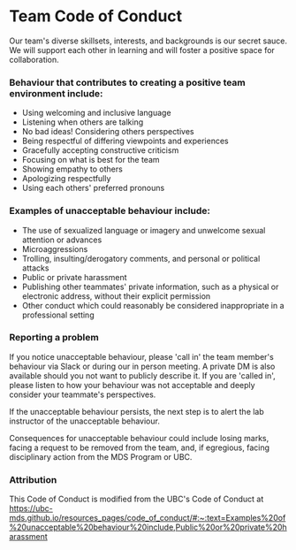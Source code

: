# Team Code of Conduct

Our team's diverse skillsets, interests, and backgrounds is our secret sauce. We will support each other in learning and will foster a positive space for collaboration.

### Behaviour that contributes to creating a positive team environment include:

- Using welcoming and inclusive language
- Listening when others are talking
- No bad ideas! Considering others perspectives
- Being respectful of differing viewpoints and experiences
- Gracefully accepting constructive criticism
- Focusing on what is best for the team
- Showing empathy to others
- Apologizing respectfully
- Using each others' preferred pronouns

### Examples of unacceptable behaviour include:

- The use of sexualized language or imagery and unwelcome sexual attention or advances
- Microaggressions
- Trolling, insulting/derogatory comments, and personal or political attacks
- Public or private harassment
- Publishing other teammates' private information, such as a physical or electronic address, without their explicit permission
- Other conduct which could reasonably be considered inappropriate in a professional setting

### Reporting a problem

If you notice unacceptable behaviour, please 'call in' the team member's behaviour via Slack or during our in person meeting. A private DM is also available should you not want to publicly describe it. If you are 'called in', please listen to how your behaviour was not acceptable and deeply consider your teammate's perspectives.  

If the unacceptable behaviour persists, the next step is to alert the lab instructor of the unacceptable behaviour.

Consequences for unacceptable behaviour could include losing marks, facing a request to be removed from the team, and, if egregious, facing disciplinary action from the MDS Program or UBC.

### Attribution
This Code of Conduct is modified from the UBC's Code of Conduct at https://ubc-mds.github.io/resources_pages/code_of_conduct/#:~:text=Examples%20of%20unacceptable%20behaviour%20include,Public%20or%20private%20harassment
